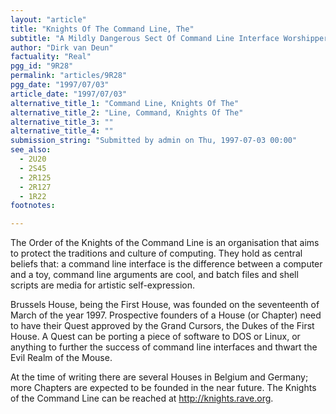 ```yaml
---
layout: "article"
title: "Knights Of The Command Line, The"
subtitle: "A Mildly Dangerous Sect Of Command Line Interface Worshippers"
author: "Dirk van Deun"
factuality: "Real"
pgg_id: "9R28"
permalink: "articles/9R28"
pgg_date: "1997/07/03"
article_date: "1997/07/03"
alternative_title_1: "Command Line, Knights Of The"
alternative_title_2: "Line, Command, Knights Of The"
alternative_title_3: ""
alternative_title_4: ""
submission_string: "Submitted by admin on Thu, 1997-07-03 00:00"
see_also:
  - 2U20
  - 2S45
  - 2R125
  - 2R127
  - 1R22
footnotes: 

---
```

<div>
<p>The Order of the Knights of the Command Line is an organisation that aims to protect the traditions and culture of computing. They hold as central beliefs that: a command line interface is the difference between a computer and a toy, command line arguments are cool, and batch files and shell scripts are media for artistic self-expression.</p>
<p>Brussels House, being the First House, was founded on the seventeenth of March of the year 1997. Prospective founders of a House (or Chapter) need to have their Quest approved by the Grand Cursors, the Dukes of the First House. A Quest can be porting a piece of software to DOS or Linux, or anything to further the success of command line interfaces and thwart the Evil Realm of the Mouse.</p>
<p>At the time of writing there are several Houses in Belgium and Germany; more Chapters are expected to be founded in the near future. The Knights of the Command Line can be reached at <a href="https://web.archive.org/web/20130205234251/http://knights.rave.org/">http://knights.rave.org</a>.</p>
</div>
